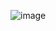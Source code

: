 ![image](https://user-images.githubusercontent.com/70050528/193758790-8fba696f-f774-410b-a974-f14f45ed863f.png)
